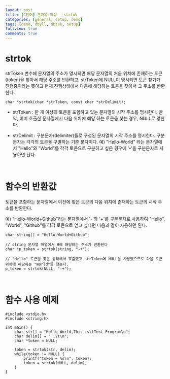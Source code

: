 ```yaml
---
layout: post
title: [C언어] 문자열 파싱 - strtok
categories: [general, setup, demo]
tags: [demo, dbyll, dbtek, setup]
fullview: true
comments: true
---
```



# strtok
strToken 변수에 문자열의 주소가 명시되면 해당 문자열의 처음 위치에 존재하는 토큰(token)을 찾아서 해당 주소를 반환하고, strToken에 NULL이 명시되면
토큰 찾기가 진행중이라는 뜻이고 현재 진행상태에서 다음에 해당하는 토큰을 찾아서 그 주소를 반환한다.

`char *strtok(char *strToken, const char *strDelimit);`

* strToken : 한 개 이상의 토큰을 포함하고 있는 문자열의 시작 주소를 명시한다. 만약, 이미 호출한 문자열에서 다음 위치에 해당 하는 토큰을 찾는 경우,
NULL로 명한다.

* strDelimit : 구분문자(delimiter)들로 구성된 문자열의 시작 주소를 명시한다. 구분문자는 각각의 토큰을 구별하는 기준 문자이다. 예) "Hello-World"
  라는 문자열에서 "Hello"와 "World"를 각각 토큰으로 구분하고 싶은 경우에 '-'을 구분문자로 사용하면 된다.

<br>

# 함수의 반환값
토큰을 포함하는 문자열에서 이전에 찾은 토큰의 다음 위치에 존재하는 토큰의 시작 주소를 반환한다.

예) "Hello-World+Github"라는 문자열에서 '-'와 '+'를 구분문자로 사용하여 "Hello", "World", "Github"를 각각 토큰으로 얻고 싶다면 다음과 같이
사용하면 된다.

    char string[] = "Hello-World+Github";

    // string 문자열 매열에서 H에 해당하는 주소가 반환된다
    char *p_token = strtok(string, "-+");

    // "Hello" 토큰을 찾은 상태에서 호출했고 strToken에 NULL을 사용했으므로 다음 토큰 위치에 해당하는 "World"를 찾는다.
    p_token = strtok(NULL, "-+");

<br>

# 함수 사용 예제

    #include <stdio.h>
    #include <string.h>

    int main() {
        char str[] = "Hello World,This is\tTest Program\n";
        char delim[] = " ,\t\n";
        char *token = NULL;

        token = strtok(str, delim);
        while(token != NULL) {
            printf("token = %s\n", token);
            token = strtok(NULL, delim);
        }
    }
